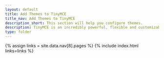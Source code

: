 ```yaml
---
layout: default
title: Add Themes to TinyMCE
title_nav: Add Themes to TinyMCE
description_short: This section will help you configure themes.
description: TinyMCE is an incredibly powerful, flexible and customizable rich text editor. This section will help you configure themes.
type: folder
---
```


{% assign links = site.data.nav[8].pages %}
{% include index.html links=links %}

